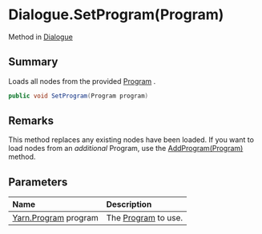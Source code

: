 # Dialogue.SetProgram(Program)

Method in [Dialogue](api/csharp/yarn.dialogue.md)

## Summary


Loads all nodes from the provided  <a href="yarn.program.md">Program</a> .


```csharp
public void SetProgram(Program program)
```

## Remarks


This method replaces any existing nodes have been loaded. If you
want to load nodes from an _additional_ Program, use the  <a href="yarn.dialogue.addprogram.md">AddProgram(Program)</a>  method.


## Parameters

|Name|Description|
|:---|:---|
|[Yarn.Program](api/csharp/yarn.program.md) program|The  <a href="yarn.program.md">Program</a>  to use.|

